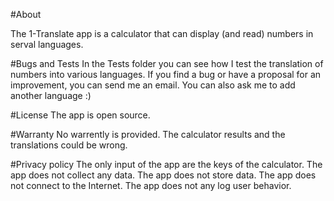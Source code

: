 #About

The 1-Translate app is a calculator that can display (and read) numbers in serval languages.

#Bugs and Tests
In the Tests folder you can see how I test the translation of numbers into various languages.
If you find a bug or have a proposal for an improvement, you can send me an email.
You can also ask me to add another language :)

#License
The app is open source.

#Warranty
No warrently is provided. The calculator results and the translations could be wrong.

#Privacy policy
The only input of the app are the keys of the calculator.
The app does not collect any data.
The app does not store data.
The app does not connect to the Internet.
The app does not any log user behavior.
